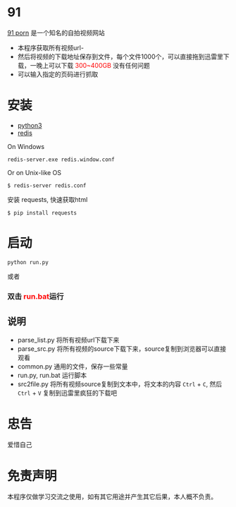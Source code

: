 # 91
[91 porn](http://91.91p17.space/) 是一个知名的自拍视频网站
- 本程序获取所有视频url-
- 然后将视频的下载地址保存到文件，每个文件1000个，可以直接拖到迅雷里下载，一晚上可以下载<label style="color:red"> 300~400GB </label> 没有任何问题
- 可以输入指定的页码进行抓取

# 安装
- [python3](http://www.python.org)
- [redis](redis.io)

On Windows

    redis-server.exe redis.window.conf    

Or on Unix-like OS

    $ redis-server redis.conf 

安装 requests, 快速获取html

    $ pip install requests    


# 启动

    python run.py    

或者

### 双击  <label style="color:red">**run.bat**</label>运行

## 说明
- parse_list.py 将所有视频url下载下来
- parse_src.py 将所有视频的source下载下来，source复制到浏览器可以直接观看
- common.py 通用的文件，保存一些常量
- run.py, run.bat 运行脚本
- src2file.py 将所有视频source复制到文本中，将文本的内容 `Ctrl` + `C`, 然后`Ctrl` + `V` 复制到迅雷里疯狂的下载吧

# 忠告
  爱惜自己

# 免责声明
  本程序仅做学习交流之使用，如有其它用途并产生其它后果，本人概不负责。
